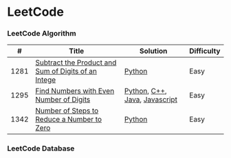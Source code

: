 LeetCode
========

### LeetCode Algorithm


| # | Title | Solution | Difficulty |
|---| ----- | -------- | ---------- |
|1281|[Subtract the Product and Sum of Digits of an Intege](https://leetcode.com/problems/number-of-steps-to-reduce-a-number-to-zero/)|[Python](./AlgorithmsSubtract_the_Product_and_Sum_of_Digits_of_an_Integer/Subtract_the_Product_and_Sum_of_Digits_of_an_Integer.py)|Easy|
|1295|[Find Numbers with Even Number of Digits](https://leetcode.com/problems/find-numbers-with-even-number-of-digits/) | [Python](./Algorithms/Find_Numbers_with_Even_Number_of_Digits/Find_Numbers_with_Even_Number_of_Digits.py), [C++](./Algorithms/Number_of_Steps_to_Reduce_a_Number_to_Zero/Number_of_Steps_to_Reduce_a_Number_to_Zero.cpp), [Java](./Algorithms/Number_of_Steps_to_Reduce_a_Number_to_Zero/Number_of_Steps_to_Reduce_a_Number_to_Zero.java), [Javascript](./Algorithms/Number_of_Steps_to_Reduce_a_Number_to_Zero/Number_of_Steps_to_Reduce_a_Number_to_Zero.js)|Easy|
|1342|[Number of Steps to Reduce a Number to Zero](https://leetcode.com/problems/number-of-steps-to-reduce-a-number-to-zero/)|[Python](./Algorithms/Number_of_Steps_to_Reduce_a_Number_to_Zero/Number_of_Steps_to_Reduce_a_Number_to_Zero.py)|Easy|



### LeetCode Database
